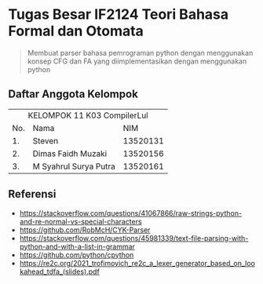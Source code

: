 # Tugas Besar IF2124 Teori Bahasa Formal dan Otomata

> Membuat parser bahasa pemrograman python dengan menggunakan konsep CFG dan FA yang diimplementasikan dengan menggunakan python

## Daftar Anggota Kelompok

<table>

<tr><td colspan = 3 align = "center">KELOMPOK 11 K03 CompilerLul</td></tr>
<tr><td>No.</td><td>Nama</td><td>NIM</td></tr>
<tr><td>1.</td><td>Steven</td><td>13520131</td></tr>
<tr><td>2.</td><td>Dimas Faidh Muzaki</td><td>13520156</td></tr>
<tr><td>3.</td><td>M Syahrul Surya Putra</td><td>13520161</td></tr>

</table>

## Referensi
* https://stackoverflow.com/questions/41067866/raw-strings-python-and-re-normal-vs-special-characters
* https://github.com/RobMcH/CYK-Parser
* https://stackoverflow.com/questions/45981339/text-file-parsing-with-python-and-with-a-list-in-grammar
* https://github.com/python/cpython
* https://re2c.org/2021_trofimovich_re2c_a_lexer_generator_based_on_lookahead_tdfa_(slides).pdf